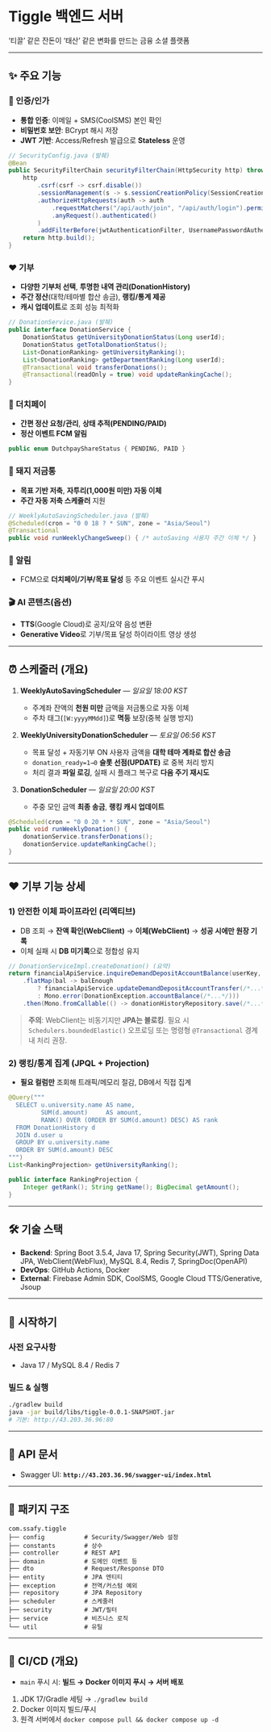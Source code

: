
# Tiggle 백엔드 서버

‘티끌’ 같은 잔돈이 ‘태산’ 같은 변화를 만드는 금융 소셜 플랫폼

---

## ✨ 주요 기능

### 👤 인증/인가

* **통합 인증**: 이메일 + SMS(CoolSMS) 본인 확인
* **비밀번호 보안**: BCrypt 해시 저장
* **JWT 기반**: Access/Refresh 발급으로 **Stateless** 운영

```java
// SecurityConfig.java (발췌)
@Bean
public SecurityFilterChain securityFilterChain(HttpSecurity http) throws Exception {
    http
        .csrf(csrf -> csrf.disable())
        .sessionManagement(s -> s.sessionCreationPolicy(SessionCreationPolicy.STATELESS))
        .authorizeHttpRequests(auth -> auth
            .requestMatchers("/api/auth/join", "/api/auth/login").permitAll()
            .anyRequest().authenticated()
        )
        .addFilterBefore(jwtAuthenticationFilter, UsernamePasswordAuthenticationFilter.class);
    return http.build();
}
```

### ❤️ 기부

* **다양한 기부처 선택**, **투명한 내역 관리(DonationHistory)**
* **주간 정산**(대학/테마별 합산 송금), **랭킹/통계 제공**
* **캐시 업데이트**로 조회 성능 최적화

```java
// DonationService.java (발췌)
public interface DonationService {
    DonationStatus getUniversityDonationStatus(Long userId);
    DonationStatus getTotalDonationStatus();
    List<DonationRanking> getUniversityRanking();
    List<DonationRanking> getDepartmentRanking(Long userId);
    @Transactional void transferDonations();
    @Transactional(readOnly = true) void updateRankingCache();
}
```

### 💸 더치페이

* **간편 정산 요청/관리**, **상태 추적(PENDING/PAID)**
* **정산 이벤트 FCM 알림**

```java
public enum DutchpayShareStatus { PENDING, PAID }
```

### 🐷 돼지 저금통

* **목표 기반 저축**, **자투리(1,000원 미만) 자동 이체**
* **주간 자동 저축 스케줄러** 지원

```java
// WeeklyAutoSavingScheduler.java (발췌)
@Scheduled(cron = "0 0 18 ? * SUN", zone = "Asia/Seoul")
@Transactional
public void runWeeklyChangeSweep() { /* autoSaving 사용자 주간 이체 */ }
```

### 🔔 알림

* FCM으로 **더치페이/기부/목표 달성** 등 주요 이벤트 실시간 푸시

### 🎬 AI 콘텐츠(옵션)

* **TTS**(Google Cloud)로 공지/요약 음성 변환
* **Generative Video**로 기부/목표 달성 하이라이트 영상 생성

---

## ⏰ 스케줄러 (개요)

1. **WeeklyAutoSavingScheduler** — *일요일 18:00 KST*

   * 주계좌 잔액의 **천원 미만** 금액을 저금통으로 자동 이체
   * 주차 태그(`[W:yyyyMMdd]`)로 **멱등** 보장(중복 실행 방지)

2. **WeeklyUniversityDonationScheduler** — *토요일 06:56 KST*

   * 목표 달성 + 자동기부 ON 사용자 금액을 **대학 테마 계좌로 합산 송금**
   * `donation_ready=1→0` **슬롯 선점(UPDATE)** 로 중복 처리 방지
   * 처리 결과 **파일 로깅**, 실패 시 플래그 복구로 **다음 주기 재시도**

3. **DonationScheduler** — *일요일 20:00 KST*

   * 주중 모인 금액 **최종 송금**, **랭킹 캐시 업데이트**

```java
@Scheduled(cron = "0 0 20 * * SUN", zone = "Asia/Seoul")
public void runWeeklyDonation() {
    donationService.transferDonations();
    donationService.updateRankingCache();
}
```

---

## ❤️ 기부 기능 상세

### 1) 안전한 이체 파이프라인 (리액티브)

* DB 조회 → **잔액 확인(WebClient)** → **이체(WebClient)** → **성공 시에만 원장 기록**
* 이체 실패 시 **DB 미기록**으로 정합성 유지

```java
// DonationServiceImpl.createDonation() (요약)
return financialApiService.inquireDemandDepositAccountBalance(userKey, accNo)
    .flatMap(bal -> balEnough
        ? financialApiService.updateDemandDepositAccountTransfer(/*...*/)
        : Mono.error(DonationException.accountBalance(/*...*/)))
    .then(Mono.fromCallable(() -> donationHistoryRepository.save(/*...*/)));
```

> **주의**: WebClient는 비동기지만 **JPA는 블로킹**. 필요 시 `Schedulers.boundedElastic()` 오프로딩 또는 명령형 `@Transactional` 경계 내 처리 권장.

### 2) 랭킹/통계 집계 (JPQL + Projection)

* **필요 컬럼만** 조회해 트래픽/메모리 절감, DB에서 직접 집계

```java
@Query("""
  SELECT u.university.name AS name,
         SUM(d.amount)     AS amount,
         RANK() OVER (ORDER BY SUM(d.amount) DESC) AS rank
  FROM DonationHistory d
  JOIN d.user u
  GROUP BY u.university.name
  ORDER BY SUM(d.amount) DESC
""")
List<RankingProjection> getUniversityRanking();

public interface RankingProjection {
    Integer getRank(); String getName(); BigDecimal getAmount();
}
```

---

## 🛠 기술 스택

* **Backend**: Spring Boot 3.5.4, Java 17, Spring Security(JWT), Spring Data JPA, WebClient(WebFlux), MySQL 8.4, Redis 7, SpringDoc(OpenAPI)
* **DevOps**: GitHub Actions, Docker
* **External**: Firebase Admin SDK, CoolSMS, Google Cloud TTS/Generative, Jsoup

---

## 🚀 시작하기

### 사전 요구사항

* Java 17 / MySQL 8.4 / Redis 7

### 빌드 & 실행

```bash
./gradlew build
java -jar build/libs/tiggle-0.0.1-SNAPSHOT.jar
# 기본: http://43.203.36.96:80
```

---

## 📖 API 문서

* Swagger UI: **`http://43.203.36.96/swagger-ui/index.html`**

---

## 📁 패키지 구조

```
com.ssafy.tiggle
├── config           # Security/Swagger/Web 설정
├── constants        # 상수
├── controller       # REST API
├── domain           # 도메인 이벤트 등
├── dto              # Request/Response DTO
├── entity           # JPA 엔티티
├── exception        # 전역/커스텀 예외
├── repository       # JPA Repository
├── scheduler        # 스케줄러
├── security         # JWT/필터
├── service          # 비즈니스 로직
└── util             # 유틸
```

---

## 🔄 CI/CD (개요)

* `main` 푸시 시: **빌드 → Docker 이미지 푸시 → 서버 배포**

1. JDK 17/Gradle 세팅 → `./gradlew build`
2. Docker 이미지 빌드/푸시
3. 원격 서버에서 `docker compose pull && docker compose up -d`
